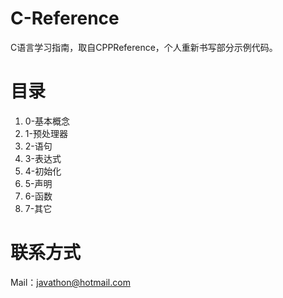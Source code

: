 # **C-Reference**
C语言学习指南，取自CPPReference，个人重新书写部分示例代码。

# **目录**
  1.  0-基本概念
  2.  1-预处理器
  3.  2-语句
  4.  3-表达式
  5.  4-初始化
  6.  5-声明
  7.  6-函数
  8.  7-其它

# **联系方式**
Mail：javathon@hotmail.com
